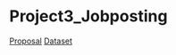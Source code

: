 # Project3_Jobposting
[Proposal](https://docs.google.com/document/d/1q-lP7pjM4ox4Ghlm9fdRbyphThmLXXM5fxh2XEV2_Tg/edit)
[Dataset](https://www.kaggle.com/shivamb/real-or-fake-fake-jobposting-prediction)
